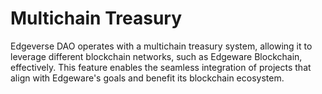 # Multichain Treasury

Edgeverse DAO operates with a multichain treasury system, allowing it to leverage different blockchain networks, such as Edgeware Blockchain, effectively. This feature enables the seamless integration of projects that align with Edgeware's goals and benefit its blockchain ecosystem.
